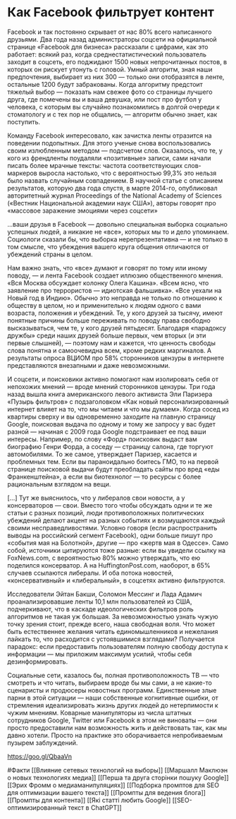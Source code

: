 # Как Facebook фильтрует контент

Facebook и так постоянно скрывает от нас 80% всего написанного друзьями. Два года назад администраторы соцсети на официальной странице «Facebook для бизнеса» рассказали с цифрами, как это работает: всякий раз, когда среднестатистический пользователь заходит в соцсеть, его поджидают 1500 новых непрочитанных постов, в которых он рискует утонуть с головой. Умный алгоритм, зная наши предпочтения, выбирает из них 300 — только они отобразятся в ленте, остальные 1200 будут забракованы. Когда алгоритму предстоит тяжелый выбор — показать нам свежее фото со страницы лучшего друга, где помечены вы и ваша девушка, или пост про футбол у человека, с которым вы случайно познакомились в долгой очереди к стоматологу и с тех пор не общались, — алгоритм обычно знает, как поступить.

Команду Facebook интересовало, как зачистка ленты отразится на поведении подопытных. Для этого ученые снова воспользовались своим излюбленным методом — подсчетом слов. Оказалось, что те, у кого из френдленты поудаляли «позитивные» записи, сами начали писать более мрачные тексты: частота соответствующих слов- маркеров выросла настолько, что с вероятностью 99,3% это нельзя было назвать случайным совпадением. В научной статье с описанием результатов, которую два года спустя, в марте 2014-го, опубликовал авторитетный журнал Proceedings of the National Academy of Sciences («Вестник Национальной академии наук США»), авторы говорят про «массовое заражение эмоциями через соцсети»

...ваши друзья в Facebook — довольно специальная выборка социально успешных людей, а никакие не «все», которых мы то и дело упоминаем. Социологи сказали бы, что выборка нерепрезентативна — и не только в том смысле, что убеждения вашего круга общения отличаются от убеждений страны в целом.

Нам важно знать, что «все» думают и говорят по тому или иному поводу, — и лента Facebook создает иллюзию общественного мнения. «Вся Москва обсуждает колонку Олега Кашина». «Всем ясно, что заявление про террористов — идиотская фальшивка». «Все уехали на Новый год в Индию». Обычно это неправда не только по отношению к обществу в целом, но и применительно к людям одного с вами возраста, положения и убеждений. Те, у кого друзей за тысячу, имеют понятные причины больше переживать по поводу права свободно высказываться, чем те, у кого друзей пятьдесят. Благодаря «парадоксу дружбы» среди наших друзей больше первых, чем вторых (и эти первые слышней), — поэтому нам и кажется, что ценность свободы слова понятна и самоочевидна всем, кроме редких маргиналов. А результаты опроса ВЦИОМ про 58% сторонников цензуры в интернете представляются внезапными и даже невозможными.

И соцсети, и поисковики активно помогают нам изолировать себя от непохожих мнений — вроде мнений сторонников цензуры. Три года назад вышла книга американского левого активиста Эли Паризера «Пузырь фильтров» с подзаголовком «Как новый персонализированный интернет влияет на то, что мы читаем и что мы думаем». Когда сосед из квартиры сверху и вы одновременно заходите на главную страницу Google, поисковая выдача по одному и тому же запросу у вас будет разной — начиная с 2009 года Google подстраивает ее под ваши интересы. Например, по слову «Форд» поисковик выдаст вам биографию Генри Форда, а соседу — страницу салона, где торгуют автомобилями. То же самое, утверждает Паризер, касается и проблемных тем. Если вы параноидально боитесь ГМО, то на первой странице поисковой выдачи будут преобладать сайты про вред «еды Франкенштейна», а если вы биотехнолог — то ресурсы с более рациональным взглядом на вещи.

[…] Тут же выяснилось, что у либералов свои новости, а у консерваторов — свои. Вместо того чтобы обсуждать одни и те же статьи с разных позиций, люди противоположных политических убеждений делают акцент на разных событиях и возмущаются каждый своими несправедливостями. Условно говоря (если распространить выводы на российский сегмент Facebook), одни больше пишут про «события мая на Болотной», другие — про «жертв мая в Одессе». Само собой, источники цитируются тоже разные: если вы увидели ссылку на FoxNews.com, с вероятностью 80% можно утверждать, что ею поделился консерватор. А на HuffingtonPost.com, наоборот, в 65% случаев ссылаются либералы. И оба потока новостей, «консервативный» и «либеральный», в соцсетях активно фильтруются.

Исследователи Эйтан Бакши, Соломон Мессинг и Лада Адамич проанализировавшие ленты 10,1 млн пользователей из США, подчеркивают, что в каскаде идеологических фильтров роль алгоритмов не такая уж большая. За невозможностью узнать чужую точку зрения стоит, прежде всего, наша свободная воля. Что может быть естественнее желания читать единомышленников и нежелания лайкать то, что расходится с устоявшимися взглядами? Получается парадокс: если предоставить пользователям полную свободу доступа к информации — мы приложим максимум усилий, чтобы себя дезинформировать.

Социальные сети, казалось бы, полная противоположность ТВ — что смотреть и что читать, выбираем вроде бы мы сами, а не какие-то сценаристы и продюсеры новостных программ. Единственные злые парни в этой ситуации — наши собственные когнитивные ошибки, от стремления идеализировать жизнь других людей до нетерпимости к чужим мнениям. Коварные манипуляторы из числа штатных сотрудников Google, Twitter или Facebook в этом не виноваты — они просто предоставили нам возможность жить и действовать так, как мы давно хотели. Просто на практике это оборачивается непробиваемым пузырем заблуждений.

https://goo.gl/QbaaVn

#Факти
[[Влияние сетевых технологий на выборы]]
[[Маршалл Маклюэн о новых технологиях медиа]]
[[Перша та друга сторінки пошуку Google]]
[[Эрих Фромм о медиаманипуляциях]]
[[Подборка промптов для SEO для оптимизации вашего текста]]
[[Промпты для ведения блога]]
[[Промпты для контента]]
[[Які статті любить Google]]
[[SEO-оптимизированный текст в ChatGPT]]


